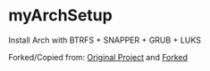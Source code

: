 # myArchSetup
Install Arch with BTRFS + SNAPPER + GRUB + LUKS

Forked/Copied from: [Original Project](https://github.com/TommyTran732/Arch-Setup-Script) and [Forked](https://github.com/syonekura/Arch-Setup-Script)
